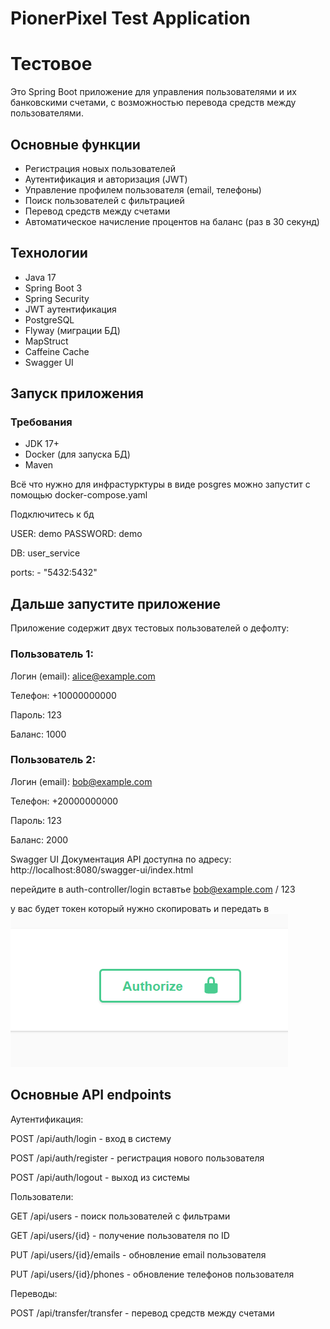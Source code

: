 # PionerPixel Test Application
# Тестовое
Это Spring Boot приложение для управления пользователями и их банковскими счетами, с возможностью перевода средств между пользователями.

## Основные функции

- Регистрация новых пользователей
- Аутентификация и авторизация (JWT)
- Управление профилем пользователя (email, телефоны)
- Поиск пользователей с фильтрацией
- Перевод средств между счетами
- Автоматическое начисление процентов на баланс (раз в 30 секунд)

## Технологии

- Java 17
- Spring Boot 3
- Spring Security
- JWT аутентификация
- PostgreSQL
- Flyway (миграции БД)
- MapStruct
- Caffeine Cache
- Swagger UI

## Запуск приложения

### Требования

- JDK 17+
- Docker (для запуска БД)
- Maven

Всё что нужно для инфрастурктуры в виде posgres можно запустит с помощью
docker-compose.yaml

Подключитесь к бд 

USER: demo
PASSWORD: demo

DB: user_service

ports:
    - "5432:5432"


## Дальше запустите приложение

Приложение содержит двух тестовых пользователей о дефолту:

### Пользователь 1:

Логин (email): alice@example.com

Телефон: +10000000000

Пароль: 123

Баланс: 1000

### Пользователь 2:

Логин (email): bob@example.com

Телефон: +20000000000

Пароль: 123

Баланс: 2000

Swagger UI
Документация API доступна по адресу:
http://localhost:8080/swagger-ui/index.html

перейдите в auth-controller/login
вставтье bob@example.com / 123

у вас будет токен который нужно скопировать и передать в ![img.png](img.png)
## Основные API endpoints
Аутентификация:

POST /api/auth/login - вход в систему

POST /api/auth/register - регистрация нового пользователя

POST /api/auth/logout - выход из системы

Пользователи:

GET /api/users - поиск пользователей с фильтрами

GET /api/users/{id} - получение пользователя по ID

PUT /api/users/{id}/emails - обновление email пользователя

PUT /api/users/{id}/phones - обновление телефонов пользователя

Переводы:

POST /api/transfer/transfer - перевод средств между счетами


